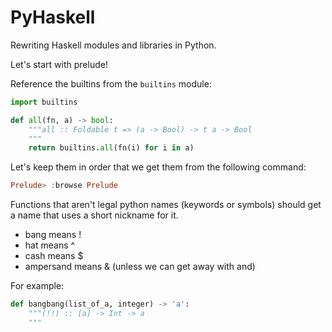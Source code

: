 # PyHaskell
Rewriting Haskell modules and libraries in Python.

Let's start with prelude!

Reference the builtins from the `builtins` module:

``` python
import builtins

def all(fn, a) -> bool:
    """all :: Foldable t => (a -> Bool) -> t a -> Bool
    """
    return builtins.all(fn(i) for i in a)
```

Let's keep them in order that we get them from 
the following command:

``` haskell
Prelude> :browse Prelude
```

Functions that aren't legal python names 
(keywords or symbols) should get a
name that uses a short nickname for it.

- bang means !
- hat means ^
- cash means $
- ampersand means & (unless we can get away with and)

For example:

``` python
def bangbang(list_of_a, integer) -> 'a':
    """(!!) :: [a] -> Int -> a
    """    
```
